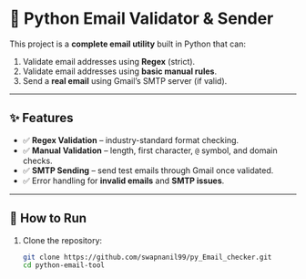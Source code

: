 # 📧 Python Email Validator & Sender

This project is a **complete email utility** built in Python that can:

1. Validate email addresses using **Regex** (strict).  
2. Validate email addresses using **basic manual rules**.  
3. Send a **real email** using Gmail’s SMTP server (if valid).  

---

## ✨ Features
- ✅ **Regex Validation** – industry-standard format checking.  
- ✅ **Manual Validation** – length, first character, `@` symbol, and domain checks.  
- ✅ **SMTP Sending** – send test emails through Gmail once validated.  
- ✅ Error handling for **invalid emails** and **SMTP issues**.  

---

## 🚀 How to Run

1. Clone the repository:
   ```bash
   git clone https://github.com/swapnanil99/py_Email_checker.git
   cd python-email-tool
